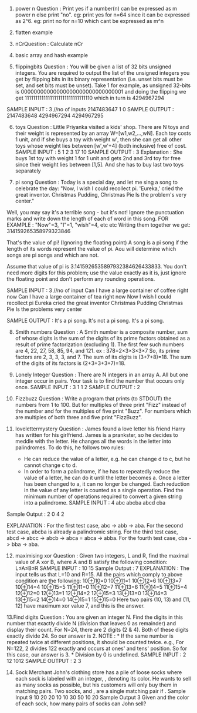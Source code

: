 1.  power n Question : 
Print yes if a number(n) can be expressed as m power n else print "no". 
eg: print yes for n=64 since it can be expressed as 2^6. 
eg: print no for n=10 which cant be expressed as m^n



2. flatten example



3. nCrQuestion : 
Calculate nCr



4. basic array and hash example



5. flippingbits Question : 
You will be given a list of 32 bits unsigned integers. 
You are required to output the list of the unsigned integers you get by flipping bits in its binary representation 
(i.e. unset bits must be set, and set bits must be unset).
Take 1 for example, as unsigned 32-bits is 00000000000000000000000000000001 and 
doing the flipping we get 11111111111111111111111111111110 which in turn is 4294967294

SAMPLE INPUT : 
3 //no of inputs
2147483647 
1 
0
SAMPLE OUTPUT : 
2147483648 
4294967294 
4294967295


6. toys Question : 
Little Priyanka visited a kids' shop. There are N toys and their weight is represented by an array W=[w1,w2,…,wN].
Each toy costs 1 unit, and if she buys a toy with weight w′, 
then she can get all other toys whose weight lies between [w′,w′+4] (both inclusive) free of cost.
SAMPLE INPUT : 
5
1 2 3 17 10
SAMPLE OUTPUT : 
3
Explanation : 
She buys 1st toy with weight 1 for 1 unit and gets 2nd and 3rd toy for free since their weight lies between [1,5]. 
And she has to buy last two toys separately




7. pi song Question :
Today is a special day, and let me sing a song to celebrate the day:
"Now, I wish I could recollect pi.
'Eureka,' cried the great inventor.
Christmas Pudding, Christmas Pie
Is the problem's very center."

Well, you may say it's a terrible song - but it's not! Ignore the punctuation marks and write down the length of each of word in this song.
FOR EXAMPLE : 
"Now"=3, "I"=1, "wish"=4, etc etc
Writing them together we get:
314159265358979323846

That's the value of pi! (Ignoring the floating point) A song is a pi song if the length of its words represent the value of pi.
Aou will determine which songs are pi songs and which are not.

Assume that value of pi is 3.1415926535897932384626433833. 
You don't need more digits for this problem; use the value exactly as it is, 
just ignore the floating point and don't perform any rounding operations.

SAMPLE INPUT : 
3 //no of input 
Can I have a large container of coffee right now
Can I have a large container of tea right now
Now I wish I could recollect pi Eureka cried the great inventor Christmas Pudding Christmas Pie Is the problems very center

SAMPLE OUTPUT :
It's a pi song.
It's not a pi song.
It's a pi song.



8. Smith numbers Question : 
A Smith number is a composite number, sum of whose digits is the sum of the digits of its prime factors obtained as a result of prime factorization (excluding 1). 
The first few such numbers are 4, 22, 27, 58, 85, 94, and 121.
ex : 378=2×3×3×3×7 
So, its prime factors are 2, 3, 3, 3, and 7. 
The sum of its digits is (3+7+8)=18. 
The sum of the digits of its factors is (2+3+3+3+7)=18.




9. Lonely Integer Question :
There are N integers in an array A. 
All but one integer occur in pairs. Your task is to find the number that occurs only once.
SAMPLE INPUT : 
3
1 1 2
SAMPLE OUTPUT :
2




10. Fizzbuzz Question :
Write a program that prints (to STDOUT) the numbers from 1 to 100. 
But for multiples of three print "Fizz" instead of the number and for the multiples of five print "Buzz".
For numbers which are multiples of both three and five print "FizzBuzz".




11. lovelettermystery Question :
James found a love letter his friend Harry has written for his girlfriend. 
James is a prankster, so he decides to meddle with the letter. He changes all the words in the letter into palindromes.
To do this, he follows two rules:
    * He can reduce the value of a letter, e.g. he can change d to c, but he cannot change c to d.
    * In order to form a palindrome, if he has to repeatedly reduce the value of a letter, he can do it until the letter becomes a. 
      Once a letter has been changed to a, it can no longer be changed.
Each reduction in the value of any letter is counted as a single operation. 
Find the minimum number of operations required to convert a given string into a palindrome.
SAMPLE INPUT :
4
abc
abcba
abcd
cba

Sample Output :
2
0
4
2

EXPLANATION :
For the first test case, abc -> abb -> aba.
For the second test case, abcba is already a palindromic string.
For the third test case, abcd -> abcc -> abcb -> abca = abca -> abba.
For the fourth test case, cba -> bba -> aba.





12. maximising xor Question :
Given two integers, L and R, find the maximal value of A xor B, where A and B satisfy the following condition: L≤A≤B≤R
SAMPLE INPUT :
10
15
Sample Output :
7
EXPLANATION :
The input tells us that L=10 and R=15. All the pairs which comply to above condition are the following: 
10⊕10=0 
10⊕11=1 
10⊕12=6 
10⊕13=7 
10⊕14=4 
10⊕15=5 
11⊕11=0 
11⊕12=7 
11⊕13=6 
11⊕14=5 
11⊕15=4 
12⊕12=0 
12⊕13=1 
12⊕14=2 
12⊕15=3 
13⊕13=0 
13⊕14=3 
13⊕15=2 
14⊕14=0 
14⊕15=1 
15⊕15=0 
Here two pairs (10, 13) and (11, 12) have maximum xor value 7, and this is the answer.




13.Find digits Question : 
You are given an integer N. 
Find the digits in this number that exactly divide N (division that leaves 0 as remainder) and display their count. 
For N=24, there are 2 digits (2 & 4). Both of these digits exactly divide 24. So our answer is 2.
NOTE :
    * If the same number is repeated twice at different positions, it should be counted twice.
        e.g., For N=122, 2 divides 122 exactly and occurs at ones' and tens' position. So for this case, our answer is 3.
    * Division by 0 is undefined.
SAMPLE INPUT :
2
12
1012
SAMPLE OUTPUT :
2
3


14. Sock Merchant
John's clothing store has a pile of  loose socks where each sock  is labeled with an integer, , denoting its color. He wants to sell as many socks as possible, but his customers will only buy them in matching pairs. Two socks, and , are a single matching pair if .
Sample Input
9
10 20 20 10 10 30 50 10 20
Sample Output
3
Given  and the color of each sock, how many pairs of socks can John sell?
